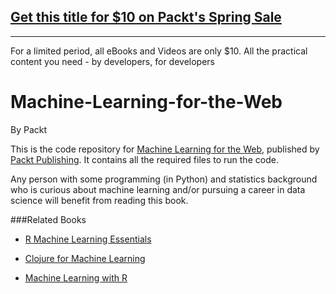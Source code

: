 ## [Get this title for $10 on Packt's Spring Sale](https://www.packt.com/B05143?utm_source=github&utm_medium=packt-github-repo&utm_campaign=spring_10_dollar_2022)
-----
For a limited period, all eBooks and Videos are only $10. All the practical content you need \- by developers, for developers

# Machine-Learning-for-the-Web
By Packt

This is the code repository for [Machine Learning for the Web](https://www.packtpub.com/big-data-and-business-intelligence/machine-learning-web), published by [Packt Publishing](https://www.packtpub.com/). It contains all the required files to run the code.

Any person with some programming (in Python) and statistics background who is curious about machine learning and/or pursuing a career in data science will benefit from reading this book.

###Related Books

* [R Machine Learning Essentials](https://www.packtpub.com/big-data-and-business-intelligence/r-machine-learning-essentials?utm_source=github&utm_medium=repository&utm_campaign=9781783987740)

* [Clojure for Machine Learning](https://www.packtpub.com/big-data-and-business-intelligence/clojure-machine-learning?utm_source=github&utm_medium=repository&utm_campaign=9781783284351)

* [Machine Learning with R](https://www.packtpub.com/big-data-and-business-intelligence/machine-learning-r?utm_source=github&utm_medium=repository&utm_campaign=9781782162148)
